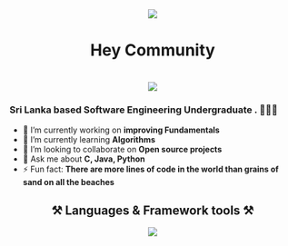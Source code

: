 <div align=center>
  <img src="https://skillicons.dev/icons?i=github"/>
  <h1> Hey Community </h1>
</div>
<h1 align=center>
  <img src="https://readme-typing-svg.herokuapp.com?font=Dune+rise&pause=1000&color=B7C9AA&center=true&random=false&width=435&lines=I'm+Jude+Shaveen"/>
</h1>

<h3>Sri Lanka based Software Engineering Undergraduate . 👨🏽‍💻</h3>


<!--
**Shaveenblu/Shaveenblu** is a ✨ _special_ ✨ repository because its `README.md` (this file) appears on your GitHub profile.-->

<!--Here are some ideas to get you started: -->
<!--- 🤔 I’m looking for help with ...-->
<!-- - 📫 How to reach me: ...
- 😄 Pronouns: ...-->
- 🔭 I’m currently working on **improving Fundamentals**
- 🌱 I’m currently learning **Algorithms**
- 👯 I’m looking to collaborate on **Open source projects**
- 💬 Ask me about **C, Java, Python**
- ⚡ Fun fact: **There are more lines of code in the world than grains of sand on all the beaches**
<div align=center>
  <h2 align=center>⚒️ Languages & Framework tools ⚒️</h2>
  <img src="https://skillicons.dev/icons?i=js,tailwind,react,java,py,c,mysql,php,nodejs,git,r,mongodb,npm,postman,jquery,firebase,laravel"/>
</div>


